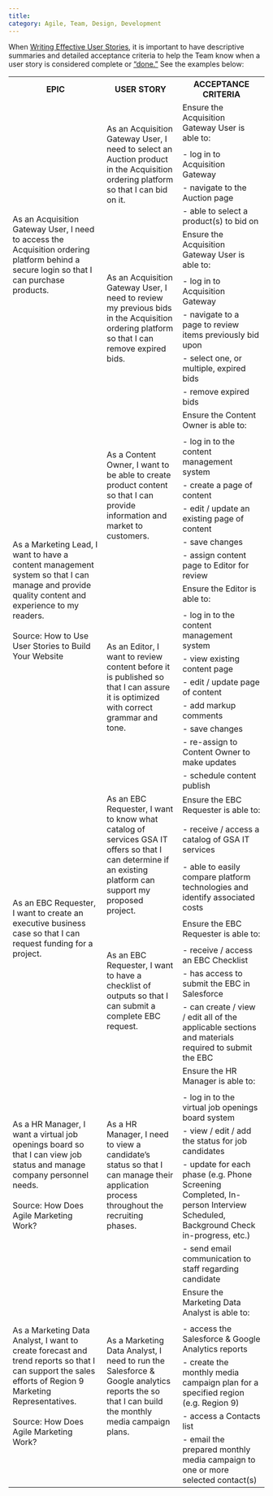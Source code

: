 ```yaml
---
title:
category: Agile, Team, Design, Development
---
```


When [Writing Effective User Stories](https://tech.gsa.gov/guides/effective_user_stories/), it is important to have descriptive summaries and detailed acceptance criteria to help the Team know when a user story is considered complete or [“done.”](https://tech.gsa.gov/guides/requirements_complete/) See the examples below:


<table>
  <tr>
    <th>EPIC</th>
    <th>USER STORY</th>
    <th>ACCEPTANCE CRITERIA</th>
  </tr>
  <tr>
    <td rowspan="11">As an Acquisition Gateway User, I need to access the Acquisition ordering platform behind a secure login so that I can purchase products.</td>
    <td rowspan="5">As an Acquisition Gateway User, I need to select an Auction product in the Acquisition ordering platform so that I can bid on it.</td>
    <td>Ensure the Acquisition Gateway User is able to:</td>
  </tr>
  <tr>
    <td></td>
  </tr>
  <tr>
    <td>- log in to Acquisition Gateway</td>
  </tr>
  <tr>
    <td>- navigate to the Auction page</td>
  </tr>
  <tr>
    <td>- able to select a product(s) to bid on</td>
  </tr>
  <tr>
    <td rowspan="6">As an Acquisition Gateway User, I need to review my previous bids in the Acquisition ordering platform so that I can remove expired bids.</td>
    <td>Ensure the Acquisition Gateway User is able to:</td>
  </tr>
  <tr>
    <td></td>
  </tr>
  <tr>
    <td>- log in to Acquisition Gateway</td>
  </tr>
  <tr>
    <td>- navigate to a page to review items previously bid upon</td>
  </tr>
  <tr>
    <td>- select one, or multiple, expired bids</td>
  </tr>
  <tr>
    <td>- remove expired bids</td>
  </tr>
  <tr>
    <td rowspan="16">As a Marketing Lead, I want to have a content management system so that I can manage and provide quality content and experience to my readers.<br><br>Source: How to Use User Stories to Build Your Website</td>
    <td rowspan="7">As a Content Owner, I want to be able to create product content so that I can provide information and market to customers.</td>
    <td>Ensure the Content Owner is able to:</td>
  </tr>
  <tr>
    <td></td>
  </tr>
  <tr>
    <td>- log in to the content management system</td>
  </tr>
  <tr>
    <td>- create a page of content</td>
  </tr>
  <tr>
    <td>- edit / update an existing page of content</td>
  </tr>
  <tr>
    <td>- save changes</td>
  </tr>
  <tr>
    <td>- assign content page to Editor for review</td>
  </tr>
  <tr>
    <td rowspan="9">As an Editor, I want to review content before it is published so that I can assure it is optimized with correct grammar and tone.</td>
    <td>Ensure the Editor is able to:</td>
  </tr>
  <tr>
    <td></td>
  </tr>
  <tr>
    <td>- log in to the content management system</td>
  </tr>
  <tr>
    <td>- view existing content page</td>
  </tr>
  <tr>
    <td>- edit / update page of content</td>
  </tr>
  <tr>
    <td>- add markup comments</td>
  </tr>
  <tr>
    <td>- save changes</td>
  </tr>
  <tr>
    <td>- re-assign to Content Owner to make updates</td>
  </tr>
  <tr>
    <td>- schedule content publish</td>
  </tr>
  <tr>
    <td rowspan="9">As an EBC Requester, I want to create an executive business case so that I can request funding for a project.</td>
    <td rowspan="4">As an EBC Requester, I want to know what catalog of services GSA IT offers so that I can determine if an existing platform can support my proposed project.</td>
    <td>Ensure the EBC Requester is able to:</td>
  </tr>
  <tr>
    <td></td>
  </tr>
  <tr>
    <td>- receive / access a catalog of GSA IT services</td>
  </tr>
  <tr>
    <td>- able to easily compare platform technologies and identify associated costs</td>
  </tr>
  <tr>
    <td rowspan="5">As an EBC Requester, I want to have a checklist of outputs so that I can submit a complete EBC request.</td>
    <td>Ensure the EBC Requester is able to:</td>
  </tr>
  <tr>
    <td></td>
  </tr>
  <tr>
    <td>- receive / access an EBC Checklist</td>
  </tr>
  <tr>
    <td>- has access to submit the EBC in Salesforce</td>
  </tr>
  <tr>
    <td>- can create / view / edit all of the applicable sections and materials required to submit the EBC</td>
  </tr>
  <tr>
    <td rowspan="6">As a HR Manager, I want a virtual job openings board so that I can view job status and manage company personnel needs.<br><br>Source: How Does Agile Marketing Work?</td>
    <td rowspan="6">As a HR Manager, I need to view a candidate’s status so that I can manage their application process throughout the recruiting phases.</td>
    <td>Ensure the HR Manager is able to:</td>
  </tr>
  <tr>
    <td></td>
  </tr>
  <tr>
    <td>-  log in to the virtual job openings board system</td>
  </tr>
  <tr>
    <td>- view / edit / add the status for job candidates</td>
  </tr>
  <tr>
    <td>- update for each phase (e.g. Phone Screening Completed, In-person Interview Scheduled, Background Check in-progress, etc.)</td>
  </tr>
  <tr>
    <td>- send email communication to staff regarding candidate</td>
  </tr>
  <tr>
    <td rowspan="6">As a Marketing Data Analyst, I want to create forecast and trend reports so that I can support the sales efforts of Region 9 Marketing Representatives.<br><br>Source: How Does Agile Marketing Work?</td>
    <td rowspan="6">As a Marketing Data Analyst, I need to run the Salesforce &amp; Google analytics reports the so that I can build the monthly media campaign plans.</td>
    <td>Ensure the Marketing Data Analyst is able to:</td>
  </tr>
  <tr>
    <td></td>
  </tr>
  <tr>
    <td>- access the Salesforce &amp; Google Analytics reports</td>
  </tr>
  <tr>
    <td>- create the monthly media campaign plan for a specified region (e.g. Region 9)</td>
  </tr>
  <tr>
    <td>- access a Contacts list</td>
  </tr>
  <tr>
    <td>- email the prepared monthly media campaign to one or more selected contact(s)</td>
  </tr>
</table>
